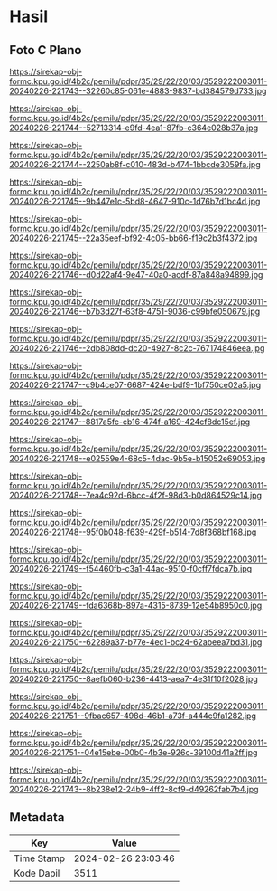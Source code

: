 # Hasil

## Foto C Plano

https://sirekap-obj-formc.kpu.go.id/4b2c/pemilu/pdpr/35/29/22/20/03/3529222003011-20240226-221743--32260c85-061e-4883-9837-bd384579d733.jpg

https://sirekap-obj-formc.kpu.go.id/4b2c/pemilu/pdpr/35/29/22/20/03/3529222003011-20240226-221744--52713314-e9fd-4ea1-87fb-c364e028b37a.jpg

https://sirekap-obj-formc.kpu.go.id/4b2c/pemilu/pdpr/35/29/22/20/03/3529222003011-20240226-221744--2250ab8f-c010-483d-b474-1bbcde3059fa.jpg

https://sirekap-obj-formc.kpu.go.id/4b2c/pemilu/pdpr/35/29/22/20/03/3529222003011-20240226-221745--9b447e1c-5bd8-4647-910c-1d76b7d1bc4d.jpg

https://sirekap-obj-formc.kpu.go.id/4b2c/pemilu/pdpr/35/29/22/20/03/3529222003011-20240226-221745--22a35eef-bf92-4c05-bb66-f19c2b3f4372.jpg

https://sirekap-obj-formc.kpu.go.id/4b2c/pemilu/pdpr/35/29/22/20/03/3529222003011-20240226-221746--d0d22af4-9e47-40a0-acdf-87a848a94899.jpg

https://sirekap-obj-formc.kpu.go.id/4b2c/pemilu/pdpr/35/29/22/20/03/3529222003011-20240226-221746--b7b3d27f-63f8-4751-9036-c99bfe050679.jpg

https://sirekap-obj-formc.kpu.go.id/4b2c/pemilu/pdpr/35/29/22/20/03/3529222003011-20240226-221746--2db808dd-dc20-4927-8c2c-767174846eea.jpg

https://sirekap-obj-formc.kpu.go.id/4b2c/pemilu/pdpr/35/29/22/20/03/3529222003011-20240226-221747--c9b4ce07-6687-424e-bdf9-1bf750ce02a5.jpg

https://sirekap-obj-formc.kpu.go.id/4b2c/pemilu/pdpr/35/29/22/20/03/3529222003011-20240226-221747--8817a5fc-cb16-474f-a169-424cf8dc15ef.jpg

https://sirekap-obj-formc.kpu.go.id/4b2c/pemilu/pdpr/35/29/22/20/03/3529222003011-20240226-221748--e02559e4-68c5-4dac-9b5e-b15052e69053.jpg

https://sirekap-obj-formc.kpu.go.id/4b2c/pemilu/pdpr/35/29/22/20/03/3529222003011-20240226-221748--7ea4c92d-6bcc-4f2f-98d3-b0d864529c14.jpg

https://sirekap-obj-formc.kpu.go.id/4b2c/pemilu/pdpr/35/29/22/20/03/3529222003011-20240226-221748--95f0b048-f639-429f-b514-7d8f368bf168.jpg

https://sirekap-obj-formc.kpu.go.id/4b2c/pemilu/pdpr/35/29/22/20/03/3529222003011-20240226-221749--f54460fb-c3a1-44ac-9510-f0cff7fdca7b.jpg

https://sirekap-obj-formc.kpu.go.id/4b2c/pemilu/pdpr/35/29/22/20/03/3529222003011-20240226-221749--fda6368b-897a-4315-8739-12e54b8950c0.jpg

https://sirekap-obj-formc.kpu.go.id/4b2c/pemilu/pdpr/35/29/22/20/03/3529222003011-20240226-221750--62289a37-b77e-4ec1-bc24-62abeea7bd31.jpg

https://sirekap-obj-formc.kpu.go.id/4b2c/pemilu/pdpr/35/29/22/20/03/3529222003011-20240226-221750--8aefb060-b236-4413-aea7-4e31f10f2028.jpg

https://sirekap-obj-formc.kpu.go.id/4b2c/pemilu/pdpr/35/29/22/20/03/3529222003011-20240226-221751--9fbac657-498d-46b1-a73f-a444c9fa1282.jpg

https://sirekap-obj-formc.kpu.go.id/4b2c/pemilu/pdpr/35/29/22/20/03/3529222003011-20240226-221751--04e15ebe-00b0-4b3e-926c-39100d41a2ff.jpg

https://sirekap-obj-formc.kpu.go.id/4b2c/pemilu/pdpr/35/29/22/20/03/3529222003011-20240226-221743--8b238e12-24b9-4ff2-8cf9-d49262fab7b4.jpg


## Metadata

| Key        | Value               |
| ---------- | ------------------- |
| Time Stamp | 2024-02-26 23:03:46 |
| Kode Dapil | 3511                |



